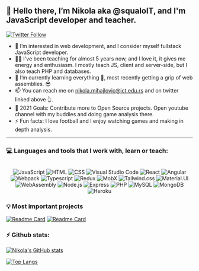 ## 👋 Hello there, I’m Nikola aka @squaloIT, and I'm JavaScript developer and teacher. 
[![Twitter Follow](https://img.shields.io/twitter/follow/Compiled_Shark?color=1DA1F2&logo=twitter&style=for-the-badge)](https://twitter.com/intent/follow?original_referer=https%3A%2F%2Fgithub.com%2FCompiled_Shark&screen_name=Compiled_Shark)
- 👀 I’m interested in web development, and I consider myself fullstack JavaScript developer.
- 👨‍🏫 I've been teaching for almost 5 years now, and I love it, it gives me energy and enthusiasm. I mostly teach JS, client and server-side, but I also teach PHP and databases. 
- 🌱 I’m currently learning everything 🤣, most recently getting a grip of web assemblies. 😎
- 📫 You can reach me on nikola.mihajlovic@ict.edu.rs and on twitter linked above 👆.
- 🥅 2021 Goals: Contribute more to Open Source projects. Open youtube channel with my buddies and doing game analysis there. 
- ⚡ Fun facts: I love football and I enjoy watching games and making in depth analysis. 
<hr/>
<!---
squaloIT/squaloIT is a ✨ special ✨ repository because its `README.md` (this file) appears on your GitHub profile.
You can click the Preview link to take a look at your changes.
--->

### 💻 Languages and tools that I work with, learn or teach:
<p align="center">
<br/>
  <img alt="JavaScript" src="https://img.shields.io/badge/JavaScript-F7DF1E?style=for-the-badge&logo=javascript&logoColor=black" />
  <img alt="HTML" src="https://img.shields.io/badge/HTML-239120?style=for-the-badge&logo=html5&logoColor=white" />
  <img alt="CSS" src="https://img.shields.io/badge/CSS3-1572B6?style=for-the-badge&logo=css3&logoColor=white" />
  <img alt="Visual Studio Code" src="https://img.shields.io/badge/-Visual%20Studio%20Code-61DAFB?logo=visual-studio-code&logoColor=white&style=for-the-badge" />

  <img alt="React" src="https://img.shields.io/badge/React-20232A?style=for-the-badge&logo=react&logoColor=61DAFB" />
  <img alt="Angular" src="https://img.shields.io/badge/Angular-DD0031?style=for-the-badge&logo=angular&logoColor=white" />
  <img alt="Webpack" src="https://img.shields.io/badge/Webpack-8DD6F9?style=for-the-badge&logo=webpack&logoColor=white" />
  <img alt="Typescript" src="https://img.shields.io/badge/TypeScript-007ACC?style=for-the-badge&logo=typescript&logoColor=white" />
  <img alt="Redux" src="https://img.shields.io/badge/Redux-593D88?style=for-the-badge&logo=redux&logoColor=white " />
  <img alt="MobX" src="https://img.shields.io/badge/MobX-593D88?style=for-the-badge&logo=mobx&logoColor=white " />
  <img alt="Tailwind.css" src="https://img.shields.io/badge/Tailwind_CSS-38B2AC?style=for-the-badge&logo=tailwind-css&logoColor=white" />
  <img alt="Material.UI" src="https://img.shields.io/badge/Material--UI-0081CB?style=for-the-badge&logo=material-ui&logoColor=white" />
  <img alt="WebAssembly" src="https://img.shields.io/badge/WebAssembly-654FF0?style=for-the-badge&logo=webassembly&logoColor=white" />

  <img alt="Node.js" src="https://img.shields.io/badge/Node.js-43853D?style=for-the-badge&logo=node.js&logoColor=white" />
  <img alt="Express" src="https://img.shields.io/badge/Express.js-404D59?style=for-the-badge" />
  <img alt="PHP" src="https://img.shields.io/badge/PHP-777BB4?style=for-the-badge&logo=php&logoColor=white" />
  <img alt="MySQL" src="https://img.shields.io/badge/MySQL-00000F?style=for-the-badge&logo=mysql&logoColor=white" />
  <img alt="MongoDB" src="https://img.shields.io/badge/MongoDB-4EA94B?style=for-the-badge&logo=mongodb&logoColor=white" />

  <img alt="Heroku" src="https://img.shields.io/badge/Heroku-430098?style=for-the-badge&logo=heroku&logoColor=white" />
  <br/>
</p>


### 💡 Most important projects
[![Readme Card](https://github-readme-stats.vercel.app/api/pin/?username=squaloIT&repo=we-groove-master-thesis)](https://github.com/squaloIT/we-groove-master-thesis)
[![Readme Card](https://github-readme-stats.vercel.app/api/pin/?username=squaloIT&repo=react-graph-node.js)](https://github.com/squaloIT/react-graph-node.js)

### ⚡ Github stats:
[![Nikola's GitHub stats](https://github-readme-stats.vercel.app/api?username=squaloIT&count_private=true&show_icons=true)](https://github.com/squaloIT/github-readme-stats)

[![Top Langs](https://github-readme-stats.vercel.app/api/top-langs/?username=squaloIT&layout=compact)](https://github.com/squaloIT/github-readme-stats)
